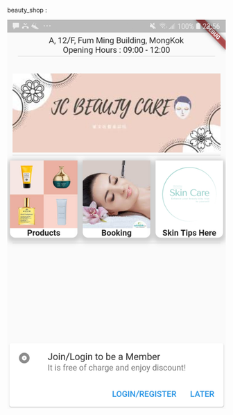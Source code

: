 beauty_shop : 

![alt text](https://github.com/andersonchau/flutter_demo/blob/main/beauty_shop.jpg?raw=true)